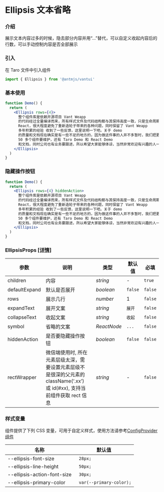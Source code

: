# Ellipsis 文本省略

### 介绍

展示文本内容过多的时候，隐去部分内容并用“…”替代，可以自定义收起内容后的行数，可以手动控制内容是否全部展示

### 引入

在 Taro 文件中引入组件

```jsx
import { Ellipsis } from '@antmjs/vantui'
```

### 基本使用

```jsx
function Demo() {
  return (
    <Ellipsis rows={4}>
      整个组件库是依赖开源项目 Vant Weapp
      的代码经过全量编译而来，所有样式文件及代码结构都与其保持高度一致，只是生命周期经过改造使其支持
      React，很大程度避免了重新造轮子带来的各种问题，同时保留了 Vant Weapp
      多年积累的经验 收到了一些反馈，这里说明一下吧。关于 demo
      的质量和文档现在确实是有一些不足的地方的，因为做这件事的人并不多暂时，我们把更多的精力放在了组件本身，确保大家在实际的应用中能够更少的被中断。目前除了
      50 多个组件要维护，还有 Taro Demo 和 React Demo
      和文档，同时公司也有业务要跟进，所以希望大家能够体谅，当然非常欢迎有兴趣的人一起来完善它！
    </Ellipsis>
  )
}
```

### 隐藏操作按钮

```jsx
function Demo() {
  return (
    <Ellipsis rows={4} hiddenAction>
      整个组件库是依赖开源项目 Vant Weapp
      的代码经过全量编译而来，所有样式文件及代码结构都与其保持高度一致，只是生命周期经过改造使其支持
      React，很大程度避免了重新造轮子带来的各种问题，同时保留了 Vant Weapp
      多年积累的经验 收到了一些反馈，这里说明一下吧。关于 demo
      的质量和文档现在确实是有一些不足的地方的，因为做这件事的人并不多暂时，我们把更多的精力放在了组件本身，确保大家在实际的应用中能够更少的被中断。目前除了
      50 多个组件要维护，还有 Taro Demo 和 React Demo
      和文档，同时公司也有业务要跟进，所以希望大家能够体谅，当然非常欢迎有兴趣的人一起来完善它！
    </Ellipsis>
  )
}
```

### EllipsisProps [[详情]](https://github.com/AntmJS/vantui/tree/main/packages/vantui/types/ellipsis.d.ts)

| 参数          | 说明                                                                                                                      | 类型                         | 默认值  | 必填    |
| ------------- | ------------------------------------------------------------------------------------------------------------------------- | ---------------------------- | ------- | ------- |
| children      | 内容                                                                                                                      | _&nbsp;&nbsp;string<br/>_    | -       | `true`  |
| defaultExpand | 默认是否展开                                                                                                              | _&nbsp;&nbsp;boolean<br/>_   | `false` | `false` |
| rows          | 展示几行                                                                                                                  | _&nbsp;&nbsp;number<br/>_    | 1       | `false` |
| expandText    | 展开文案                                                                                                                  | _&nbsp;&nbsp;string<br/>_    | `展开`  | `false` |
| collapseText  | 收起文案                                                                                                                  | _&nbsp;&nbsp;string<br/>_    | `收起`  | `false` |
| symbol        | 省略的文案                                                                                                                | _&nbsp;&nbsp;ReactNode<br/>_ | `...`   | `false` |
| hiddenAction  | 是否要隐藏操作按钮                                                                                                        | _&nbsp;&nbsp;boolean<br/>_   | `false` | `false` |
| rectWrapper   | 微信端使用时, 所在元素层级太深，需要设置元素层级不是很深的父元素的 className(‘.xx’)或 id(#xx), 支持当前组件获取 rect 信息 | _&nbsp;&nbsp;string<br/>_    | -       | `false` |

### 样式变量

组件提供了下列 CSS 变量，可用于自定义样式，使用方法请参考[ConfigProvider 组件](https://antmjs.github.io/vantui/#/config-provider)

| 名称                        | 默认值                   |
| --------------------------- | ------------------------ |
| --ellipsis-font-size        | ` 28px;`                 |
| --ellipsis-line-height      | ` 50px;`                 |
| --ellipsis-action-font-size | ` 30px;`                 |
| --ellipsis-primary-color    | ` var(--primary-color);` |
